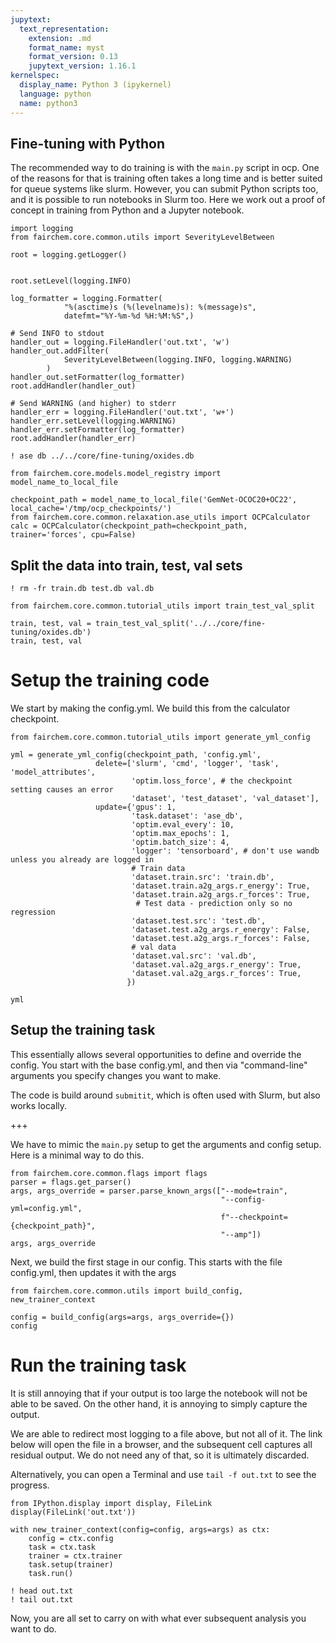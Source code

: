```yaml
---
jupytext:
  text_representation:
    extension: .md
    format_name: myst
    format_version: 0.13
    jupytext_version: 1.16.1
kernelspec:
  display_name: Python 3 (ipykernel)
  language: python
  name: python3
---
```


Fine-tuning with Python
----------------------------

The recommended way to do training is with the `main.py` script in ocp. One of the reasons for that is training often takes a long time and is better suited for queue systems like slurm. However, you can submit Python scripts too, and it is possible to run notebooks in Slurm too. Here we work out a proof of concept in training from Python and a Jupyter notebook.

```{code-cell} ipython3
import logging
from fairchem.core.common.utils import SeverityLevelBetween

root = logging.getLogger()

 
root.setLevel(logging.INFO)

log_formatter = logging.Formatter(
            "%(asctime)s (%(levelname)s): %(message)s",
            datefmt="%Y-%m-%d %H:%M:%S",)

# Send INFO to stdout
handler_out = logging.FileHandler('out.txt', 'w')
handler_out.addFilter(
            SeverityLevelBetween(logging.INFO, logging.WARNING)
        )
handler_out.setFormatter(log_formatter)
root.addHandler(handler_out)

# Send WARNING (and higher) to stderr
handler_err = logging.FileHandler('out.txt', 'w+')
handler_err.setLevel(logging.WARNING)
handler_err.setFormatter(log_formatter)
root.addHandler(handler_err)
```

```{code-cell} ipython3
! ase db ../../core/fine-tuning/oxides.db
```

```{code-cell} ipython3
from fairchem.core.models.model_registry import model_name_to_local_file

checkpoint_path = model_name_to_local_file('GemNet-OCOC20+OC22', local_cache='/tmp/ocp_checkpoints/')
from fairchem.core.common.relaxation.ase_utils import OCPCalculator
calc = OCPCalculator(checkpoint_path=checkpoint_path, trainer='forces', cpu=False)
```

## Split the data into train, test, val sets

```{code-cell} ipython3
! rm -fr train.db test.db val.db

from fairchem.core.common.tutorial_utils import train_test_val_split

train, test, val = train_test_val_split('../../core/fine-tuning/oxides.db')
train, test, val
```

# Setup the training code

We start by making the config.yml. We build this from the calculator checkpoint.

```{code-cell} ipython3
from fairchem.core.common.tutorial_utils import generate_yml_config

yml = generate_yml_config(checkpoint_path, 'config.yml',
                   delete=['slurm', 'cmd', 'logger', 'task', 'model_attributes',
                           'optim.loss_force', # the checkpoint setting causes an error
                           'dataset', 'test_dataset', 'val_dataset'],
                   update={'gpus': 1,
                           'task.dataset': 'ase_db',
                           'optim.eval_every': 10,
                           'optim.max_epochs': 1,
                           'optim.batch_size': 4,
                           'logger': 'tensorboard', # don't use wandb unless you already are logged in 
                           # Train data
                           'dataset.train.src': 'train.db',
                           'dataset.train.a2g_args.r_energy': True,
                           'dataset.train.a2g_args.r_forces': True,
                            # Test data - prediction only so no regression
                           'dataset.test.src': 'test.db',
                           'dataset.test.a2g_args.r_energy': False,
                           'dataset.test.a2g_args.r_forces': False,
                           # val data
                           'dataset.val.src': 'val.db',
                           'dataset.val.a2g_args.r_energy': True,
                           'dataset.val.a2g_args.r_forces': True,
                          })

yml
```

## Setup the training task

This essentially allows several opportunities to define and override the config. You start with the base config.yml, and then via "command-line" arguments you specify changes you want to make. 

The code is build around `submitit`, which is often used with Slurm, but also works locally.

+++

We have to mimic the `main.py` setup to get the arguments and config setup. Here is a minimal way to do this.

```{code-cell} ipython3
from fairchem.core.common.flags import flags
parser = flags.get_parser()
args, args_override = parser.parse_known_args(["--mode=train",                                            
                                               "--config-yml=config.yml", 
                                               f"--checkpoint={checkpoint_path}",
                                               "--amp"])
args, args_override
```

Next, we build the first stage in our config. This starts with the file config.yml, then updates it with the args

```{code-cell} ipython3
from fairchem.core.common.utils import build_config, new_trainer_context

config = build_config(args=args, args_override={})
config
```

# Run the training task

It is still annoying that if your output is too large the notebook will not be able to be saved. On the other hand, it is annoying to simply capture the output. 

We are able to redirect most logging to a file above, but not all of it. The link below will open the file in a browser, and the subsequent cell captures all residual output. We do not need any of that, so it is ultimately discarded. 

Alternatively, you can open a Terminal and use `tail -f out.txt` to see the progress.

```{code-cell} ipython3
from IPython.display import display, FileLink
display(FileLink('out.txt'))
```

```{code-cell} ipython3
with new_trainer_context(config=config, args=args) as ctx:
    config = ctx.config
    task = ctx.task
    trainer = ctx.trainer
    task.setup(trainer)
    task.run()
```

```{code-cell} ipython3
! head out.txt
! tail out.txt
```

Now, you are all set to carry on with what ever subsequent analysis you want to do.
